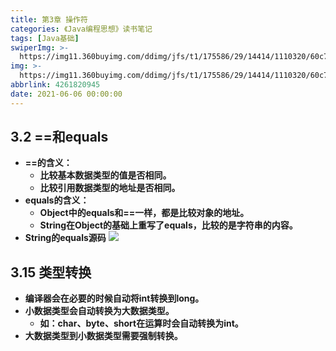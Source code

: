```yaml
---
title: 第3章 操作符
categories: 《Java编程思想》读书笔记
tags: [Java基础]
swiperImg: >-
  https://img11.360buyimg.com/ddimg/jfs/t1/175586/29/14414/1110320/60c7fbfcE45350720/532d3b66e7402f48.jpg
img: >-
  https://img11.360buyimg.com/ddimg/jfs/t1/175586/29/14414/1110320/60c7fbfcE45350720/532d3b66e7402f48.jpg
abbrlink: 4261820945
date: 2021-06-06 00:00:00
---
```


## 3.2 ==和equals
- **==的含义：**
   - **比较基本数据类型的值是否相同。**
   - **比较引用数据类型的地址是否相同。**
- **equals的含义：**
   - **Object中的equals和==一样，都是比较对象的地址。**
   - **String在Object的基础上重写了equals，比较的是字符串的内容。**
- **String的equals源码**
![](https://img10.360buyimg.com/ddimg/jfs/t1/182134/35/9178/113522/60c757a1Ed15aa1e2/f61d1016c4fe6fcb.jpg) 
## 3.15 类型转换

- **编译器会在必要的时候自动将int转换到long。**
- **小数据类型会自动转换为大数据类型。**
   - **如：char、byte、short在运算时会自动转换为int。**
- **大数据类型到小数据类型需要强制转换。**
